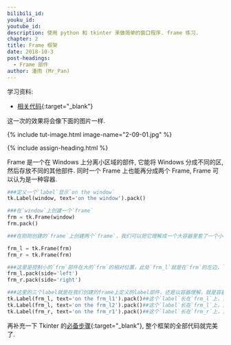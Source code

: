 ```yaml
---
bilibili_id: 
youku_id: 
youtube_id: 
description: 使用 python 和 tkinter 来做简单的窗口程序. frame 练习.
chapter: 2
title: Frame 框架
date: 2018-10-3
post-headings:
  - Frame 部件
author: 潘雨 (Mr_Pan)
---
```


学习资料:
  * [相关代码](https://github.com/wangliyao518/tutorials/blob/master/tkinterTUT/tk10_frame.py){:target="_blank"}


这一次的效果将会像下面的图片一样.

{% include tut-image.html image-name="2-09-01.jpg" %}





{% include assign-heading.html %}

Frame 是一个在 Windows 上分离小区域的部件, 它能将 Windows 分成不同的区,然后存放不同的其他部件.
同时一个 Frame 上也能再分成两个 Frame, Frame 可以认为是一种容器.


```python
###定义一个`label`显示`on the window`
tk.Label(window, text='on the window').pack()

###在`window`上创建一个`frame`
frm = tk.Frame(window)
frm.pack()

###在刚刚创建的`frame`上创建两个`frame`，我们可以把它理解成一个大容器里套了一个小容器，即`frm`上有两个`frame` ，`frm_l`和`frm_r`

frm_l = tk.Frame(frm)
frm_r = tk.Frame(frm)

###这里是控制小的`frm`部件在大的`frm`的相对位置，此处`frm_l`就是在`frm`的左边，`frm_r`在`frm`的右边
frm_l.pack(side='left')
frm_r.pack(side='right')

###这里的三个label就是在我们创建的frame上定义的label部件，还是以容器理解，就是容器上贴了标签，来指明这个是什么，解释这个容器。
tk.Label(frm_l, text='on the frm_l1').pack()##这个`label`长在`frm_l`上，显示为`on the frm_l1`
tk.Label(frm_l, text='on the frm_l2').pack()##这个`label`长在`frm_l`上，显示为`on the frm_l2`
tk.Label(frm_r, text='on the frm_r1').pack()##这个`label`长在`frm_r`上，显示为`on the frm_r1`
```

再补充一下 Tkinter 的[必备步骤](https://github.com/wangliyao518/tutorials/blob/master/tkinterTUT/tk10_frame.py){:target="_blank"},
整个框架的全部代码就完美了.

